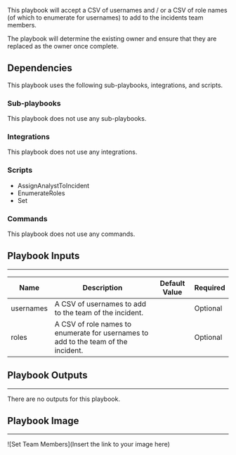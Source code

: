 This playbook will accept a CSV of usernames and / or a CSV of role names (of which to enumerate for usernames) to add to the incidents team members.

The playbook will determine the existing owner and ensure that they are replaced as the owner once complete.

## Dependencies
This playbook uses the following sub-playbooks, integrations, and scripts.

### Sub-playbooks
This playbook does not use any sub-playbooks.

### Integrations
This playbook does not use any integrations.

### Scripts
* AssignAnalystToIncident
* EnumerateRoles
* Set

### Commands
This playbook does not use any commands.

## Playbook Inputs
---

| **Name** | **Description** | **Default Value** | **Required** |
| --- | --- | --- | --- |
| usernames | A CSV of usernames to add to the team of the incident. |  | Optional |
| roles | A CSV of role names to enumerate for usernames to add to the team of the incident. |  | Optional |

## Playbook Outputs
---
There are no outputs for this playbook.

## Playbook Image
---
![Set Team Members](Insert the link to your image here)